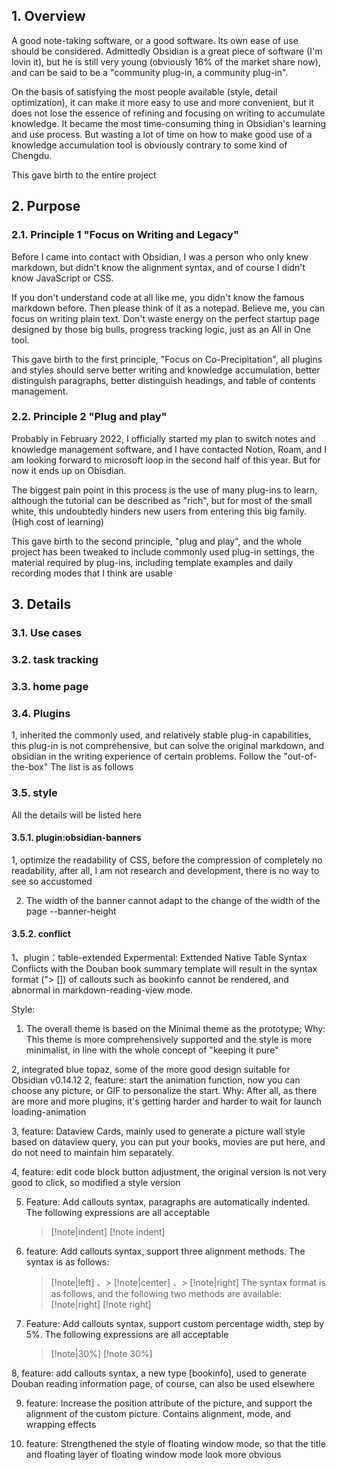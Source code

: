 ## 1. Overview
A good note-taking software, or a good software. Its own ease of use should be considered. Admittedly Obsidian is a great piece of software (I'm lovin it), but he is still very young (obviously 16% of the market share now), and can be said to be a "community plug-in, a community plug-in".

On the basis of satisfying the most people available (style, detail optimization), it can make it more easy to use and more convenient, but it does not lose the essence of refining and focusing on writing to accumulate knowledge. It became the most time-consuming thing in Obsidian's learning and use process. But wasting a lot of time on how to make good use of a knowledge accumulation tool is obviously contrary to some kind of Chengdu.

This gave birth to the entire project

## 2. Purpose 

### 2.1. Principle 1 "Focus on Writing and Legacy"
Before I came into contact with Obsidian, I was a person who only knew markdown, but didn't know the alignment syntax, and of course I didn't know JavaScript or CSS.

If you don't understand code at all like me, you didn't know the famous markdown before. Then please think of it as a notepad. Believe me, you can focus on writing plain text. Don't waste energy on the perfect startup page designed by those big bulls, progress tracking logic, just as an All in One tool.

This gave birth to the first principle, "Focus on Co-Precipitation", all plugins and styles should serve better writing and knowledge accumulation, better distinguish paragraphs, better distinguish headings, and table of contents management.

### 2.2. Principle 2 "Plug and play"
Probably in February 2022, I officially started my plan to switch notes and knowledge management software, and I have contacted Notion, Roam, and I am looking forward to microsoft loop in the second half of this year. But for now it ends up on Obisdian.

The biggest pain point in this process is the use of many plug-ins to learn, although the tutorial can be described as "rich", but for most of the small white, this undoubtedly hinders new users from entering this big family. (High cost of learning)

This gave birth to the second principle, "plug and play", and the whole project has been tweaked to include commonly used plug-in settings, the material required by plug-ins, including template examples and daily recording modes that I think are usable

## 3. Details
### 3.1. Use cases
### 3.2. task tracking

### 3.3. home page
### 3.4. Plugins
1, inherited the commonly used, and relatively stable plug-in capabilities, this plug-in is not comprehensive, but can solve the original markdown, and obsidian in the writing experience of certain problems. Follow the "out-of-the-box"
The list is as follows

### 3.5. style
All the details will be listed here
#### 3.5.1. plugin:obsidian-banners
1, optimize the readability of CSS, before the compression of completely no readability, after all, I am not research and development, there is no way to see so accustomed

2. The width of the banner cannot adapt to the change of the width of the page
--banner-height

#### 3.5.2. conflict
1、plugin：table-extended
Expermental: Exttended Native Table Syntax
Conflicts with the Douban book summary template will result in the syntax format ("> []) of callouts such as bookinfo cannot be rendered, and abnormal in markdown-reading-view mode.


Style:
1. The overall theme is based on the Minimal theme as the prototype;
Why: This theme is more comprehensively supported and the style is more minimalist, in line with the whole concept of "keeping it pure"

2, integrated blue topaz, some of the more good design suitable for Obsidian v0.14.12
2, feature: start the animation function, now you can choose any picture, or GIF to personalize the start.
Why: After all, as there are more and more plugins, it's getting harder and harder to wait for launch
loading-animation

3, feature: Dataview Cards, mainly used to generate a picture wall style based on dataview query, you can put your books, movies are put here, and do not need to maintain him separately.

4, feature: edit code block button adjustment, the original version is not very good to click, so modified a style version

5. Feature: Add callouts syntax, paragraphs are automatically indented. The following expressions are all acceptable
    > [!note|indent]
    > [!note indent]

6. feature: Add callouts syntax, support three alignment methods. The syntax is as follows:
    > [!note|left] 、> [!note|center] 、> [!note|right]
	The syntax format is as follows, and the following two methods are available:
	> [!note|right]
    > [!note right]

7. Feature: Add callouts syntax, support custom percentage width, step by 5%. The following expressions are all acceptable
	> [!note|30%]
	> [!note 30%]

8, feature: add callouts syntax, a new type [bookinfo], used to generate Douban reading information page, of course, can also be used elsewhere

9. feature: Increase the position attribute of the picture, and support the alignment of the custom picture. Contains alignment, mode, and wrapping effects

10. feature: Strengthened the style of floating window mode, so that the title and floating layer of floating window mode look more obvious
